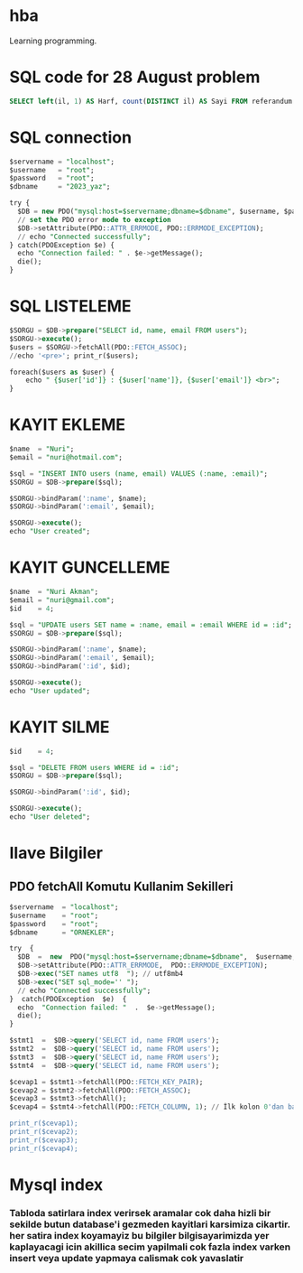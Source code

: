 # hba
Learning programming.

# SQL code for 28 August problem
```SQL
SELECT left(il, 1) AS Harf, count(DISTINCT il) AS Sayi FROM referandum GROUP BY left(il, 1);
```


# SQL connection
```SQL
$servername = "localhost";
$username   = "root";
$password   = "root";
$dbname     = "2023_yaz";

try {
  $DB = new PDO("mysql:host=$servername;dbname=$dbname", $username, $password);
  // set the PDO error mode to exception
  $DB->setAttribute(PDO::ATTR_ERRMODE, PDO::ERRMODE_EXCEPTION);
  // echo "Connected successfully";
} catch(PDOException $e) {
  echo "Connection failed: " . $e->getMessage();
  die();
}
```

# SQL LISTELEME
```SQL
$SORGU = $DB->prepare("SELECT id, name, email FROM users");
$SORGU->execute();
$users = $SORGU->fetchAll(PDO::FETCH_ASSOC);
//echo '<pre>'; print_r($users);

foreach($users as $user) {
    echo " {$user['id']} : {$user['name']}, {$user['email']} <br>";
}
```

# KAYIT EKLEME
```SQL
$name  = "Nuri";
$email = "nuri@hotmail.com";

$sql = "INSERT INTO users (name, email) VALUES (:name, :email)";
$SORGU = $DB->prepare($sql);

$SORGU->bindParam(':name', $name);
$SORGU->bindParam(':email', $email);

$SORGU->execute();
echo "User created";
```

# KAYIT GUNCELLEME
```SQL
$name  = "Nuri Akman";
$email = "nuri@gmail.com";
$id    = 4;

$sql = "UPDATE users SET name = :name, email = :email WHERE id = :id";
$SORGU = $DB->prepare($sql);

$SORGU->bindParam(':name', $name);
$SORGU->bindParam(':email', $email);
$SORGU->bindParam(':id', $id);

$SORGU->execute();
echo "User updated";
```

# KAYIT SILME
```SQL
$id    = 4;

$sql = "DELETE FROM users WHERE id = :id";
$SORGU = $DB->prepare($sql);

$SORGU->bindParam(':id', $id);

$SORGU->execute();
echo "User deleted";
```

# Ilave Bilgiler
## PDO fetchAll Komutu Kullanim Sekilleri
```SQL
$servername  = "localhost";
$username    = "root";
$password    = "root";
$dbname      = "ORNEKLER";

try  {
  $DB  =  new  PDO("mysql:host=$servername;dbname=$dbname",  $username,  $password);
  $DB->setAttribute(PDO::ATTR_ERRMODE,  PDO::ERRMODE_EXCEPTION);
  $DB->exec("SET names utf8  "); // utf8mb4
  $DB->exec("SET sql_mode='' ");
  // echo "Connected successfully";
}  catch(PDOException  $e)  {
  echo  "Connection failed: "  .  $e->getMessage();
  die();
}

$stmt1  =  $DB->query('SELECT id, name FROM users');
$stmt2  =  $DB->query('SELECT id, name FROM users');
$stmt3  =  $DB->query('SELECT id, name FROM users');
$stmt4  =  $DB->query('SELECT id, name FROM users');

$cevap1 = $stmt1->fetchAll(PDO::FETCH_KEY_PAIR);
$cevap2 = $stmt2->fetchAll(PDO::FETCH_ASSOC);
$cevap3 = $stmt3->fetchAll();
$cevap4 = $stmt4->fetchAll(PDO::FETCH_COLUMN, 1); // İlk kolon 0'dan başlar

print_r($cevap1);
print_r($cevap2);
print_r($cevap3);
print_r($cevap4);

```

# Mysql index

### Tabloda satirlara index verirsek aramalar cok daha hizli bir sekilde butun database'i gezmeden kayitlari karsimiza cikartir. her satira index koyamayiz  bu bilgiler bilgisayarimizda yer kaplayacagi icin akillica secim yapilmali cok fazla index varken insert veya update yapmaya calismak cok yavaslatir
